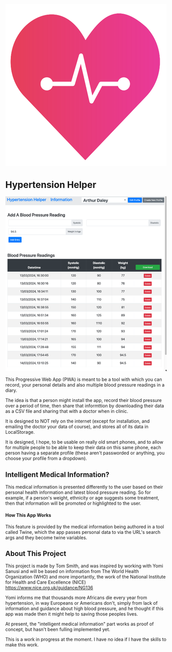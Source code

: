 ![](images/icons-vector.svg)

# Hypertension Helper
![](images/screenshot1.png)

This Progressive Web App (PWA) is meant to be a tool with which you can record, your personal details and also multiple blood pressure readings in a diary.

The idea is that a person might install the app, record their blood pressure over a period of time, then share that informttion by downloading their data as a CSV file and sharing that with a doctor when in clinic.

It is designed to NOT rely on the internet (except for installation, and emailing the doctor your data of course), and stores all of its data in LocalStorage. 

It is designed, I hope, to be usable on really old smart phones, and to allow for multiple people to be able to keep their data on this same phone, each person having a separate profile (these aren't passworded or anything, you choose your profile from a dropdown).

## Intelligent Medical Information?

This medical information is presented differently to the user based on their personal health information and latest blood pressure reading. So for example, if a person's weight, ethnicity or age suggests some treatment, then that information will be promoted or highlighted to the user.

#### How This App Works

This feature is provided by the medical information being authored in a tool called Twine, which the app passes personal data to via the URL's search args and they become twine variables.


## About This Project

This project is made by Tom Smith, and was inspired by working with Yomi Sanusi and will be based on information from The World Health Organization (WHO) and more importantly, the work of the National Institute for Health and Care Excellence (NICE) https://www.nice.org.uk/guidance/NG136 

Yomi informs me that thousands more Africans die every year from hypertension, in way Europeans or Americans don't, simply from lack of information and guidance about high blood pressure, and he thought if this app was made then it might help to saving those peoples lives.


At present, the "intelligent medical information" part works as proof of concept, but hasn't been fulling implemented yet.

This is a work in progress at the moment. I have no idea if I have the skills to make this work.

